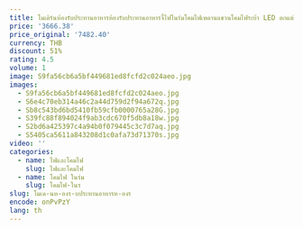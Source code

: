```yaml
---
title: โมเดิร์นห้องรับประทานอาหารห้องรับประทานอาหารจี้ไฟในร่มโคมไฟเพดานแขวนโคมไฟระย้า LED ตกแต่งแสงในร่ม
price: '3666.38'
price_original: '7482.40'
currency: THB
discount: 51%
rating: 4.5
volume: 1
image: S9fa56cb6a5bf449681ed8fcfd2c024aeo.jpg
images:
  - S9fa56cb6a5bf449681ed8fcfd2c024aeo.jpg
  - S6e4c70eb314a46c2a44d759d2f94a672q.jpg
  - Sb8c543bd6bd5410fb59cfb0000765a28G.jpg
  - S39fc88f894024f9ab3cdc670f5db8a18w.jpg
  - S2bd6a425397c4a94b0f079445c3c7d7aq.jpg
  - S5405ca5611a843208d1c0afa73d71370s.jpg
video: ''
categories:
  - name: ไฟและโคมไฟ
    slug: ไฟและโคมไฟ
  - name: โคมไฟ ในร่ม
    slug: โคมไฟ-ในร
slug: โมเด-นห-องร-บประทานอาหารห-องร
encode: onPvPzY
lang: th
---
```

  